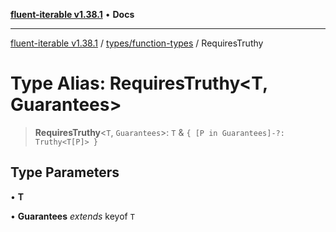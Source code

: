 [**fluent-iterable v1.38.1**](../../../README.md) • **Docs**

***

[fluent-iterable v1.38.1](../../../README.md) / [types/function-types](../README.md) / RequiresTruthy

# Type Alias: RequiresTruthy\<T, Guarantees\>

> **RequiresTruthy**\<`T`, `Guarantees`\>: `T` & `{ [P in Guarantees]-?: Truthy<T[P]> }`

## Type Parameters

• **T**

• **Guarantees** *extends* keyof `T`
